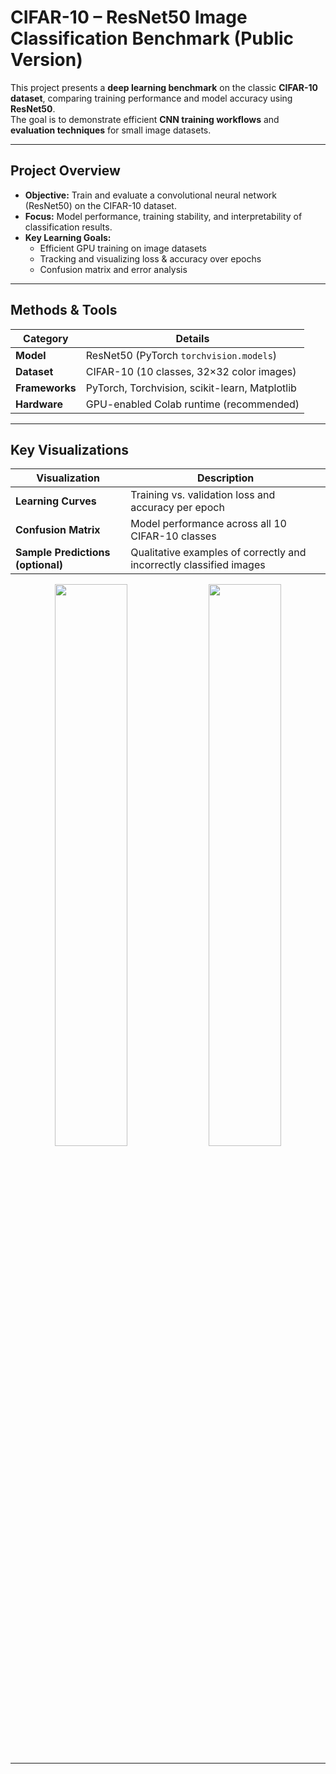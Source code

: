 # CIFAR-10 – ResNet50 Image Classification Benchmark (Public Version)

This project presents a **deep learning benchmark** on the classic **CIFAR-10 dataset**, comparing training performance and model accuracy using **ResNet50**.  
The goal is to demonstrate efficient **CNN training workflows** and **evaluation techniques** for small image datasets.

---

## Project Overview

- **Objective:** Train and evaluate a convolutional neural network (ResNet50) on the CIFAR-10 dataset.  
- **Focus:** Model performance, training stability, and interpretability of classification results.  
- **Key Learning Goals:**
  - Efficient GPU training on image datasets
  - Tracking and visualizing loss & accuracy over epochs
  - Confusion matrix and error analysis

---

## Methods & Tools

| Category | Details |
|-----------|----------|
| **Model** | ResNet50 (PyTorch `torchvision.models`) |
| **Dataset** | CIFAR-10 (10 classes, 32×32 color images) |
| **Frameworks** | PyTorch, Torchvision, scikit-learn, Matplotlib |
| **Hardware** | GPU-enabled Colab runtime (recommended) |

---

## Key Visualizations

| Visualization | Description |
|----------------|-------------|
| **Learning Curves** | Training vs. validation loss and accuracy per epoch |
| **Confusion Matrix** | Model performance across all 10 CIFAR-10 classes |
| **Sample Predictions (optional)** | Qualitative examples of correctly and incorrectly classified images |

<p align="center">
  <img src="reports/figures/resnet50_learning_curves.png" width="48%" />
  <img src="reports/figures/resnet50_confusion_matrix.png" width="48%" />
</p>

---
